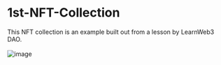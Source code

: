 # 1st-NFT-Collection
This NFT collection is an example built out from a lesson by LearnWeb3 DAO.
<br></br>
![image](https://user-images.githubusercontent.com/99213972/234171289-71f3b5b7-9d52-4f52-892e-820016858f78.png)
